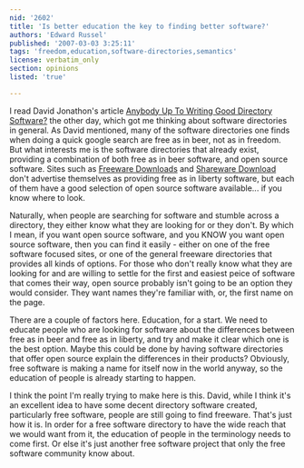 ```yaml
---
nid: '2602'
title: 'Is better education the key to finding better software?'
authors: 'Edward Russel'
published: '2007-03-03 3:25:11'
tags: 'freedom,education,software-directories,semantics'
license: verbatim_only
section: opinions
listed: 'true'

---
```

I read David Jonathon's article [Anybody Up To Writing Good Directory Software?](http://www.freesoftwaremagazine.com/blogs/anybody_up_to_writing_good_directory_software) the other day, which got me thinking about software directories in general. As David mentioned, many of the software directories one finds when doing a quick google search are free as in beer, not as in freedom. But what interests me is the software directories that already exist, providing a combination of both free as in beer software, and open source software. Sites such as [Freeware Downloads](http://www.bestfreewaredownload.com/) and [Shareware Download](http://www.bestsoftware4download.com/) don't advertise themselves as providing free as in liberty software, but each of them have a good selection of open source software available... if you know where to look.


<!--break-->


Naturally, when people are searching for software and stumble across a directory, they either know what they are looking for or they don't. By which I mean, if you want open source software, and you KNOW you want open source software, then you can find it easily - either on one of the free software focused sites, or one of the general freeware directories that provides all kinds of options. For those who don't really know what they are looking for and are willing to settle for the first and easiest peice of software that comes their way, open source probably isn't going to be an option they would consider. They want names they're familiar with, or, the first name on the page.

There are a couple of factors here. Education, for a start. We need to educate people who are looking for software about the differences between free as in beer and free as in liberty, and try and make it clear which one is the best option. Maybe this could be done by having software directories that offer open source explain the differences in their products? Obviously, free software is making a name for itself now in the world anyway, so the education of people is already starting to happen.

I think the point I'm really trying to make here is this. David, while I think it's an excellent idea to have some decent directory software created, particularly free software, people are still going to find freeware. That's just how it is. In order for a free software directory to have the wide reach that we would want from it, the education of people in the terminology needs to come first. Or else it's just another free software project that only the free software community know about.

